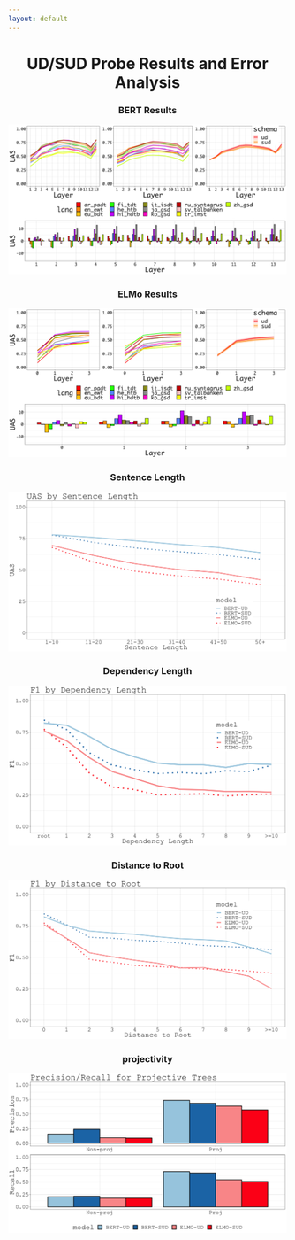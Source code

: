 ```yaml
---
layout: default
---
```


<h1><center>UD/SUD Probe Results and Error Analysis</center></h1>

<h3><center>BERT Results</center></h3>

![senlen](final_plots/bert_final.png)

<h3><center>ELMo Results</center></h3>

![senlen](final_plots/elmo_final.png)

<h3><center>Sentence Length</center></h3>

![senlen](final_plots/senlen_all.png)

<h3><center>Dependency Length</center></h3>

![deplen](final_plots/deplen_all_f1.png)

<h3><center>Distance to Root</center></h3>

![dist_root](final_plots/root_dist_all_f1.png)

<h3><center>projectivity</center></h3>

![proj](final_plots/projectivity_all.png)

<!-- <h3><center>arc direction</center></h3> -->

<!-- ![arcidr_pr](arcdir_pr.png) ![arcdir_rc](arcdir_rc.png) -->

<!-- <h3><center>pos-tag</center></h3> -->

<!-- ![postag](postags.png) -->

<!-- <h3><center>dependency relations</center></h3> -->

<!-- ![deprel_pr](deprel_pr.png) ![deprel_rc](deprel_rc.png) -->
